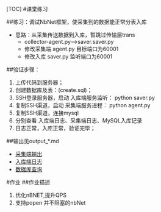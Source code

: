 [TOC]
#课堂练习

##练习：调试NbNet框架，使采集到的数据能正常分表入库
+ 思路：从采集传送数据到入库，暂跳过传输层trans
    - collector-agent.py-->saver.saver.py
    - 修改采集端 agent.py 目标端口为60001
    - 修改入库 saver.py 监听端口为60001

##验证步骤：

1. 上传代码到服务器；
2. 创建数据库及表：(create.sql)；
3. SSH登录服务器，启动 入库端服务监听： python saver.py
4. 复制SSH渠道，启动 采集端服务进程： python agent.py
5. 复制SSH渠道，连接mysql
6. 分别查看 入库端日志、采集端日志、MySQL入库记录
7. 日志正常，入库正常，验证完毕； 

##输出见output_*.md
+ [采集端输出](output_agent.md)
+ [入库端日志](output_saver.md)
+ [数据库查询](output_mysql.md)

#作业
##作业描述

1. 优化nBNET,提升QPS
2. 支持popen 并不阻塞的nbNet
